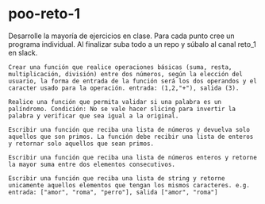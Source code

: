 # poo-reto-1

Desarrolle la mayoría de ejercicios en clase. Para cada punto cree un programa individual. Al finalizar suba todo a un repo y súbalo al canal reto_1 en slack.

    Crear una función que realice operaciones básicas (suma, resta, multiplicación, división) entre dos números, según la elección del usuario, la forma de entrada de la función será los dos operandos y el caracter usado para la operación. entrada: (1,2,"+"), salida (3).

    Realice una función que permita validar si una palabra es un palíndromo. Condición: No se vale hacer slicing para invertir la palabra y verificar que sea igual a la original.

    Escribir una función que reciba una lista de números y devuelva solo aquellos que son primos. La función debe recibir una lista de enteros y retornar solo aquellos que sean primos.

    Escribir una función que reciba una lista de números enteros y retorne la mayor suma entre dos elementos consecutivos.

    Escribir una función que reciba una lista de string y retorne unicamente aquellos elementos que tengan los mismos caracteres. e.g. entrada: ["amor", "roma", "perro"], salida ["amor", "roma"]
